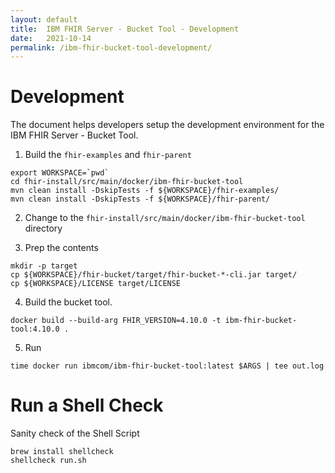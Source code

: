 ```yaml
---
layout: default
title:  IBM FHIR Server - Bucket Tool - Development
date:   2021-10-14
permalink: /ibm-fhir-bucket-tool-development/
---
```


# Development

The document helps developers setup the development environment for the IBM FHIR Server - Bucket Tool. 

1. Build the `fhir-examples` and `fhir-parent`

``` shell
export WORKSPACE=`pwd`
cd fhir-install/src/main/docker/ibm-fhir-bucket-tool
mvn clean install -DskipTests -f ${WORKSPACE}/fhir-examples/
mvn clean install -DskipTests -f ${WORKSPACE}/fhir-parent/
```

2. Change to the `fhir-install/src/main/docker/ibm-fhir-bucket-tool` directory

3. Prep the contents

``` shell
mkdir -p target
cp ${WORKSPACE}/fhir-bucket/target/fhir-bucket-*-cli.jar target/
cp ${WORKSPACE}/LICENSE target/LICENSE
```

4. Build the bucket tool. 

``` shell
docker build --build-arg FHIR_VERSION=4.10.0 -t ibm-fhir-bucket-tool:4.10.0 .
```

5. Run

``` shell
time docker run ibmcom/ibm-fhir-bucket-tool:latest $ARGS | tee out.log
```

# Run a Shell Check 

Sanity check of the Shell Script

```
brew install shellcheck
shellcheck run.sh
```